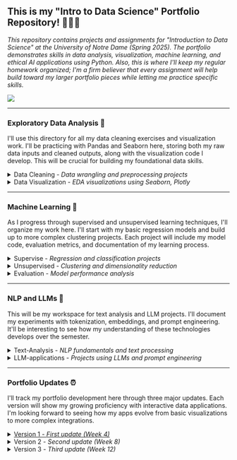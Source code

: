 ## This is my "Intro to Data Science" Portfolio Repository! 🧑🏻‍🔬
<em>This repository contains projects and assignments for "Introduction to Data Science" at the University of Notre Dame (Spring 2025). The portfolio demonstrates skills in data analysis, visualization, machine learning, and ethical AI applications using Python. Also, this is where I'll keep my regular homework organized; I'm a firm believer that every assignment will help build toward my larger portfolio pieces while letting me practice specific skills.

</em>
  <img src="https://github.com/marceloguzmanaguirre/GUZMANAGUIRRE-Data-Science-Portfolio-/blob/27ba02956e1c1a9ba0c3a0bb843f9898162285bb/Screenshot%202025-01-27%20at%2019.20.18.png"/>

___
### Exploratory Data Analysis 🧐
I'll use this directory for all my data cleaning exercises and visualization work. I'll be practicing with Pandas and Seaborn here, storing both my raw data inputs and cleaned outputs, along with the visualization code I develop. This will be crucial for building my foundational data skills.
<details><summary>
Data Cleaning - <em>Data wrangling and preprocessing projects</em>
</summary></details>
<details><summary>
Data Visualization - <em>EDA visualizations using Seaborn, Plotly</em>
</summary></details>

___
### Machine Learning 📖  
As I progress through supervised and unsupervised learning techniques, I'll organize my work here. I'll start with my basic regression models and build up to more complex clustering projects. Each project will include my model code, evaluation metrics, and documentation of my learning process.
<details><summary>
Supervise - <em>Regression and classification projects</em>
</summary></details>
<details><summary>
Unsupervised - <em>Clustering and dimensionality reduction</em>
</summary></details>
<details><summary>
Evaluation - <em>Model performance analysis</em>
</summary></details>

___
### NLP and LLMs 🤖 
This will be my workspace for text analysis and LLM projects. I'll document my experiments with tokenization, embeddings, and prompt engineering. It'll be interesting to see how my understanding of these technologies develops over the semester.
<details><summary>
Text-Analysis - <em>NLP fundamentals and text processing</em>
</summary></details>
<details><summary>
LLM-applications - <em>Projects using LLMs and prompt engineering</em>
</summary></details>

___
### Portfolio Updates ⏰ 
I'll track my portfolio development here through three major updates. Each version will show my growing proficiency with interactive data applications. I'm looking forward to seeing how my apps evolve from basic visualizations to more complex integrations.
<details><summary><a href='https://github.com/marceloguzmanaguirre/GUZMANAGUIRRE-Data-Science-Portfolio/tree/46344c125511dc72937fd147b977cf2251578837/basic_streamlit_app'>
Version 1 - <em>First update (Week 4)</em> </a>
</summary></details>
<details><summary>
Version 2 - <em>Second update (Week 8)</em>
</summary></details>
<details><summary>
Version 3 - <em>Third update (Week 12)</em>
</summary></details>
